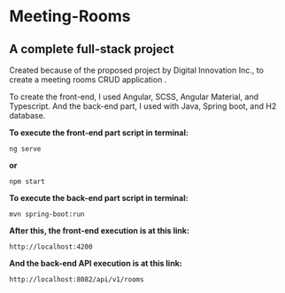 # Meeting-Rooms
## A complete full-stack project

Created because of the proposed project by Digital Innovation Inc., to create a meeting rooms CRUD application .

To create the front-end, I used Angular, SCSS, Angular Material, and Typescript. And the back-end part, I used with Java, Spring boot, and H2 database.


**To execute the front-end part script in terminal:**

```shell script
ng serve
```
**or**

```shell script
npm start
```


**To execute the back-end part script in terminal:**

```shell script
mvn spring-boot:run
```

**After this, the front-end execution is at this link:**

```
http://localhost:4200
```

**And the back-end API execution is at this link:**

```
http://localhost:8082/api/v1/rooms
```
